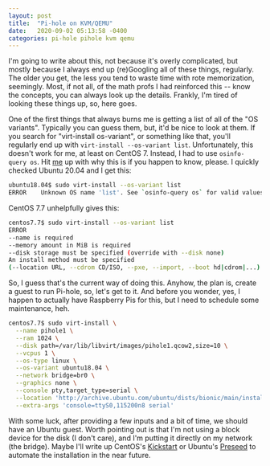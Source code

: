 ```yaml
---
layout: post
title:  "Pi-hole on KVM/QEMU"
date:   2020-09-02 05:13:58 -0400
categories: pi-hole pihole kvm qemu
---
```


I'm going to write about this, not because it's overly complicated, but mostly because I always end up (re)Googling all of these things, regularly. The older you get, the less you tend to waste time with rote memorization, seemingly. Most, if not all, of the math profs I had reinforced this -- know the concepts, you can always look up the details. Frankly, I'm tired of looking these things up, so, here goes.

One of the first things that always burns me is getting a list of all of the "OS variants". Typically you can guess them, but, it'd be nice to look at them. If you search for "virt-install os-variant", or something like that, you'll regularly end up with `virt-install --os-variant list`. Unfortunately, this doesn't work for me, at least on CentOS 7. Instead, I had to use `osinfo-query os`. Hit [me](mailto:mamercad@gmail.com) up with why this is if you happen to know, please.
I quickly checked Ubuntu 20.04 and I get this:

```bash
ubuntu18.04$ sudo virt-install --os-variant list
ERROR    Unknown OS name 'list'. See `osinfo-query os` for valid values.
```

CentOS 7.7 unhelpfully gives this:

```bash
centos7.7$ sudo virt-install --os-variant list
ERROR
--name is required
--memory amount in MiB is required
--disk storage must be specified (override with --disk none)
An install method must be specified
(--location URL, --cdrom CD/ISO, --pxe, --import, --boot hd|cdrom|...)
```

So, I guess that's the current way of doing this. Anyhow, the plan is, create a guest to run Pi-hole, so, let's get to it. And before you wonder, yes, I happen to actually have Raspberry Pis for this, but I need to schedule some maintenance, heh.

```bash
centos7.7$ sudo virt-install \
  --name pihole1 \
  --ram 1024 \
  --disk path=/var/lib/libvirt/images/pihole1.qcow2,size=10 \
  --vcpus 1 \
  --os-type linux \
  --os-variant ubuntu18.04 \
  --network bridge=br0 \
  --graphics none \
  --console pty,target_type=serial \
  --location 'http://archive.ubuntu.com/ubuntu/dists/bionic/main/installer-amd64/' \
  --extra-args 'console=ttyS0,115200n8 serial'
```

With some luck, after providing a few inputs and a bit of time, we should have an Ubuntu guest. Worth pointing out is that I'm not using a block device for the disk (I don't care), and I'm putting it directly on my network (the bridge). Maybe I'll write up CentOS's [Kickstart](https://docs.centos.org/en-US/centos/install-guide/Kickstart2/) or Ubuntu's [Preseed](https://help.ubuntu.com/lts/installation-guide/amd64/apb.html) to automate the installation in the near future.
